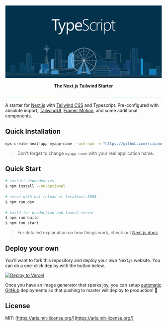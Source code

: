 ![Github Cover](public/images/og-image.png)

<div align="center">
    <strong>The Next.js Tailwind Starter</strong>
</div>

![separator](public/images/separator.jpg)

A starter for [Next.js](https://nextjs.org/) with [Tailwind CSS](https://tailwindcss.com) and Typescript.
Pre-configured with absolute import, [TailwindUI](https://tailwindui.com), [Framer Motion](https://www.framer.com/motion/), 
and some additional components.

## Quick Installation

```bash
npx create-next-app myapp-name --use-npm -e "https://github.com/riipandi/next-tailwind-starter"
```

> Don't forget to change `myapp-name` with your real application name.

## Quick Start

```bash
# install dependencies
$ npm install --no-optional

# serve with hot reload at localhost:3000
$ npm run dev

# build for production and launch server
$ npm run build
$ npm run start
```

> For detailed explanation on how things work, check out [Next.js docs](https://nextjs.org).

## Deploy your own

You'll want to fork this repository and deploy your own Next.js website. You can do a one-click
deploy with the button below.

[![Deploy to Vercel](https://vercel.com/button)](https://vercel.com/new/git/external?repository-url=https%3A%2F%2Fgithub.com%2Friipandi%2Fnext-tailwind-starter)

Once you have an image generator that sparks joy, you can setup [automatic GitHub](https://vercel.com/github) 
deployments so that pushing to master will deploy to production! 🚀

## License

MIT: [https://aris.mit-license.org/](https://aris.mit-license.org/)
